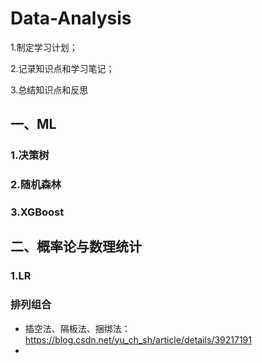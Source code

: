 # Data-Analysis
1.制定学习计划；

2.记录知识点和学习笔记；

3.总结知识点和反思

## 一、ML
### 1.决策树
### 2.随机森林
### 3.XGBoost
## 二、概率论与数理统计
### 1.LR
### 排列组合
- 插空法、隔板法、捆绑法：https://blog.csdn.net/yu_ch_sh/article/details/39217191
- 
